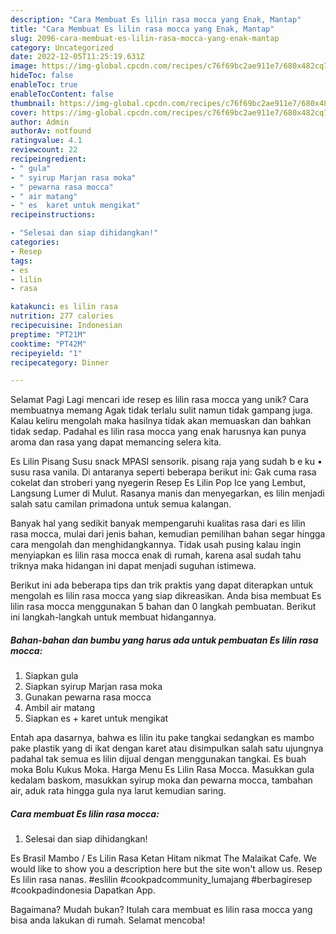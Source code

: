 ```yaml
---
description: "Cara Membuat Es lilin rasa mocca yang Enak, Mantap"
title: "Cara Membuat Es lilin rasa mocca yang Enak, Mantap"
slug: 2096-cara-membuat-es-lilin-rasa-mocca-yang-enak-mantap
category: Uncategorized
date: 2022-12-05T11:25:19.631Z
image: https://img-global.cpcdn.com/recipes/c76f69bc2ae911e7/680x482cq70/es-lilin-rasa-mocca-foto-resep-utama.jpg
hideToc: false
enableToc: true
enableTocContent: false
thumbnail: https://img-global.cpcdn.com/recipes/c76f69bc2ae911e7/680x482cq70/es-lilin-rasa-mocca-foto-resep-utama.jpg
cover: https://img-global.cpcdn.com/recipes/c76f69bc2ae911e7/680x482cq70/es-lilin-rasa-mocca-foto-resep-utama.jpg
author: Admin
authorAv: notfound
ratingvalue: 4.1
reviewcount: 22
recipeingredient:
- " gula"
- " syirup Marjan rasa moka"
- " pewarna rasa mocca"
- " air matang"
- " es  karet untuk mengikat"
recipeinstructions:

- "Selesai dan siap dihidangkan!"
categories:
- Resep
tags:
- es
- lilin
- rasa

katakunci: es lilin rasa 
nutrition: 277 calories
recipecuisine: Indonesian
preptime: "PT21M"
cooktime: "PT42M"
recipeyield: "1"
recipecategory: Dinner

---
```



Selamat Pagi Lagi mencari ide resep es lilin rasa mocca yang unik? Cara membuatnya memang Agak tidak terlalu sulit namun tidak gampang juga. Kalau keliru mengolah maka hasilnya tidak akan memuaskan dan bahkan tidak sedap. Padahal es lilin rasa mocca yang enak harusnya kan punya aroma dan rasa yang dapat memancing selera kita.


Es Lilin Pisang Susu snack MPASI sensorik. pisang raja yang sudah b e ku • susu rasa vanila. Di antaranya seperti beberapa berikut ini: Gak cuma rasa cokelat dan stroberi yang nyegerin Resep Es Lilin Pop Ice yang Lembut, Langsung Lumer di Mulut. Rasanya manis dan menyegarkan, es lilin menjadi salah satu camilan primadona untuk semua kalangan.

Banyak hal yang sedikit banyak mempengaruhi kualitas rasa dari es lilin rasa mocca, mulai dari jenis bahan, kemudian pemilihan bahan segar hingga cara mengolah dan menghidangkannya. Tidak usah pusing kalau ingin menyiapkan es lilin rasa mocca enak di rumah, karena asal sudah tahu triknya maka hidangan ini dapat menjadi suguhan istimewa.


Berikut ini ada beberapa tips dan trik praktis yang dapat diterapkan untuk mengolah es lilin rasa mocca yang siap dikreasikan. Anda bisa membuat Es lilin rasa mocca menggunakan 5 bahan dan 0 langkah pembuatan. Berikut ini langkah-langkah untuk membuat hidangannya.

<!--inarticleads1-->

##### Bahan-bahan dan bumbu yang harus ada untuk pembuatan Es lilin rasa mocca:

1. Siapkan  gula
1. Siapkan  syirup Marjan rasa moka
1. Gunakan  pewarna rasa mocca
1. Ambil  air matang
1. Siapkan  es + karet untuk mengikat


Entah apa dasarnya, bahwa es lilin itu pake tangkai sedangkan es mambo pake plastik yang di ikat dengan karet atau disimpulkan salah satu ujungnya padahal tak semua es lilin dijual dengan menggunakan tangkai. Es buah moka Bolu Kukus Moka. Harga Menu Es Lilin Rasa Mocca. Masukkan gula kedalam baskom, masukkan syirup moka dan pewarna mocca, tambahan air, aduk rata hingga gula nya larut kemudian saring. 

<!--inarticleads2-->

##### Cara membuat Es lilin rasa mocca:


1. Selesai dan siap dihidangkan!

Es Brasil Mambo / Es Lilin Rasa Ketan Hitam nikmat The Malaikat Cafe. We would like to show you a description here but the site won&#39;t allow us. Resep Es lilin rasa nanas. #eslilin #cookpadcommunity_lumajang #berbagiresep #cookpadindonesia Dapatkan App. 

Bagaimana? Mudah bukan? Itulah cara membuat es lilin rasa mocca yang bisa anda lakukan di rumah. Selamat mencoba!

